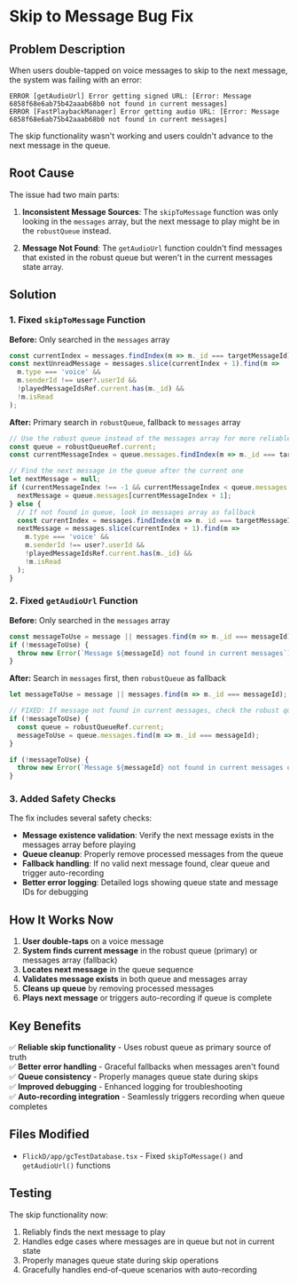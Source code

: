 # Skip to Message Bug Fix

## Problem Description

When users double-tapped on voice messages to skip to the next message, the system was failing with an error:

```
ERROR [getAudioUrl] Error getting signed URL: [Error: Message 6858f68e6ab75b42aaab68b0 not found in current messages]
ERROR [FastPlaybackManager] Error getting audio URL: [Error: Message 6858f68e6ab75b42aaab68b0 not found in current messages]
```

The skip functionality wasn't working and users couldn't advance to the next message in the queue.

## Root Cause

The issue had two main parts:

1. **Inconsistent Message Sources**: The `skipToMessage` function was only looking in the `messages` array, but the next message to play might be in the `robustQueue` instead.

2. **Message Not Found**: The `getAudioUrl` function couldn't find messages that existed in the robust queue but weren't in the current messages state array.

## Solution

### 1. Fixed `skipToMessage` Function

**Before:** Only searched in the `messages` array
```typescript
const currentIndex = messages.findIndex(m => m._id === targetMessageId);
const nextUnreadMessage = messages.slice(currentIndex + 1).find(m => 
  m.type === 'voice' && 
  m.senderId !== user?.userId &&
  !playedMessageIdsRef.current.has(m._id) &&
  !m.isRead
);
```

**After:** Primary search in `robustQueue`, fallback to `messages` array
```typescript
// Use the robust queue instead of the messages array for more reliable next message finding
const queue = robustQueueRef.current;
const currentMessageIndex = queue.messages.findIndex(m => m._id === targetMessageId);

// Find the next message in the queue after the current one
let nextMessage = null;
if (currentMessageIndex !== -1 && currentMessageIndex < queue.messages.length - 1) {
  nextMessage = queue.messages[currentMessageIndex + 1];
} else {
  // If not found in queue, look in messages array as fallback
  const currentIndex = messages.findIndex(m => m._id === targetMessageId);
  nextMessage = messages.slice(currentIndex + 1).find(m => 
    m.type === 'voice' && 
    m.senderId !== user?.userId &&
    !playedMessageIdsRef.current.has(m._id) &&
    !m.isRead
  );
}
```

### 2. Fixed `getAudioUrl` Function

**Before:** Only searched in the `messages` array
```typescript
const messageToUse = message || messages.find(m => m._id === messageId);
if (!messageToUse) {
  throw new Error(`Message ${messageId} not found in current messages`);
}
```

**After:** Search in `messages` first, then `robustQueue` as fallback
```typescript
let messageToUse = message || messages.find(m => m._id === messageId);

// FIXED: If message not found in current messages, check the robust queue
if (!messageToUse) {
  const queue = robustQueueRef.current;
  messageToUse = queue.messages.find(m => m._id === messageId);
}

if (!messageToUse) {
  throw new Error(`Message ${messageId} not found in current messages or queue`);
}
```

### 3. Added Safety Checks

The fix includes several safety checks:

- **Message existence validation**: Verify the next message exists in the messages array before playing
- **Queue cleanup**: Properly remove processed messages from the queue
- **Fallback handling**: If no valid next message found, clear queue and trigger auto-recording
- **Better error logging**: Detailed logs showing queue state and message IDs for debugging

## How It Works Now

1. **User double-taps** on a voice message
2. **System finds current message** in the robust queue (primary) or messages array (fallback)
3. **Locates next message** in the queue sequence
4. **Validates message exists** in both queue and messages array
5. **Cleans up queue** by removing processed messages
6. **Plays next message** or triggers auto-recording if queue is complete

## Key Benefits

✅ **Reliable skip functionality** - Uses robust queue as primary source of truth  
✅ **Better error handling** - Graceful fallbacks when messages aren't found  
✅ **Queue consistency** - Properly manages queue state during skips  
✅ **Improved debugging** - Enhanced logging for troubleshooting  
✅ **Auto-recording integration** - Seamlessly triggers recording when queue completes  

## Files Modified

- `FlickD/app/gcTestDatabase.tsx` - Fixed `skipToMessage()` and `getAudioUrl()` functions

## Testing

The skip functionality now:
1. Reliably finds the next message to play
2. Handles edge cases where messages are in queue but not in current state
3. Properly manages queue state during skip operations
4. Gracefully handles end-of-queue scenarios with auto-recording 